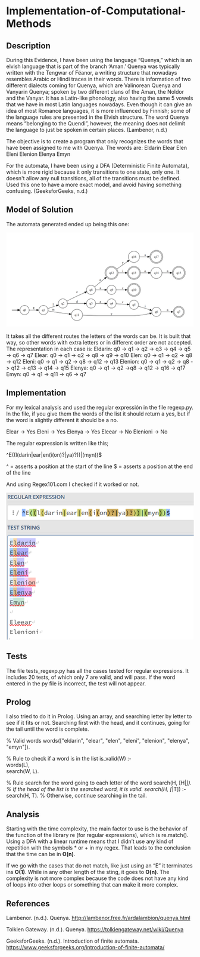 # Implementation-of-Computational-Methods
## Description
During this Evidence, I have been using the language “Quenya,” which is an elvish language that is part of the branch ‘Aman.’ Quenya was typically written with the Tengwar of Fëanor, a writing structure that nowadays resembles Arabic or Hindi traces in their words. There is information of two different dialects coming for Quenya, which are Valinorean Quenya and Vanyarin Quenya; spoken by two different clans of the Aman, the Noldor and the Vanyar. It has a Latin-like phonology, also having the same 5 vowels that we have in most Latin languages nowadays. Even though it can give an idea of most Romance languages, it is more influenced by Finnish; some of the language rules are presented in the Elvish structure. The word Quenya means “belonging to the Quendi”, however, the meaning does not delimit the language to just be spoken in certain places.  (Lambenor, n.d.)

The objective is to create a program that only recognizes the words that have been assigned to me with Quenya. The words are:
Eldarin
Elear
Elen
Eleni
Elenion
Elenya
Emyn

For the automata, I have been using a DFA (Deterministic Finite Automata), which is more rigid because it only transitions to one state, only one. It doesn't allow any null transitions, all of the transitions must be defined. Used this one to have a more exact model, and avoid having something confusing. (GeeksforGeeks, n.d.)

## Model of Solution
The automata generated ended up being this one:

![DFA](Automata.png)

It takes all the different routes the letters of the words can be. It is built that way, so other words with extra letters or in different order are not accepted. 
The representation in each case is:
Eldarin: q0 -> q1 -> q2 -> q3 -> q4 -> q5 -> q6 -> q7
Elear: q0 -> q1 -> q2 -> q8 -> q9 -> q10
Elen: q0 -> q1 -> q2 -> q8 -> q12 
Eleni: q0 -> q1 -> q2 -> q8 -> q12 -> q13
Elenion: q0 -> q1 -> q2 -> q8 -> q12 -> q13 -> q14 -> q15
Elenya: q0 -> q1 -> q2 ->q8 -> q12 -> q16 -> q17
Emyn: q0 -> q1 -> q11 -> q6 -> q7

## Implementation
For my lexical analysis and used the regular expressión in the file regexp.py. In the file, if you give them the words of the list it should return a yes, but if the word is slightly different it should be a no.

Elear -> Yes
Eleni -> Yes
Elenya -> Yes
Eleear  -> No
Elenioni  -> No

The regular expression is written like this;

^E((l(darin|ear|en(i(on)?|ya)?))|(myn))$

^ = asserts a position at the start of the line
$ = asserts a position at the end of the line

And using Regex101.com I checked if it worked or not.

![Regex](Regex.png)

## Tests
The file tests_regexp.py has all the cases tested for regular expressions. It includes 20 tests, of which only 7 are valid, and will pass. If the word entered in the py file is incorrect, the test will not appear.

## Prolog
I also tried to do it in Prolog. Using an array, and searching letter by letter to see if it fits or not. Searching first with the head, and it continues, going for the tail until the word is complete.

% Valid words
words(["eldarin", "elear", "elen", "eleni", "elenion", "elenya", "emyn"]).

% Rule to check if a word is in the list
is_valid(W) :-  
    words(L),  
    search(W, L).

% Rule search for the word going to each letter of the word
search(H, [H|_]).  % If the head of the list is the searched word, it is valid.
search(H, [_|T]) :- search(H, T). % Otherwise, continue searching in the tail.


## Analysis
Starting with the time complexity, the main factor to use is the behavior of the function of the library re (for regular expressions), which is re.match(). Using a DFA with a linear runtime means that I didn’t use any kind of repetition with the symbols * or + in my regex. That leads to the conclusion that the time can be in **O(n)**.

If we go with the cases that do not match, like just using an “E” it terminates ins **O(1)**. While in any other length of the sting, it goes to **O(n)**. The complexity is not more complex because the code does not have any kind of loops into other loops or something that can make it more complex.


## References
Lambenor. (n.d.). Quenya. http://lambenor.free.fr/ardalambion/quenya.html 

Tolkien Gateway. (n.d.). Quenya. https://tolkiengateway.net/wiki/Quenya 

GeeksforGeeks. (n.d.). Introduction of finite automata. https://www.geeksforgeeks.org/introduction-of-finite-automata/ 
